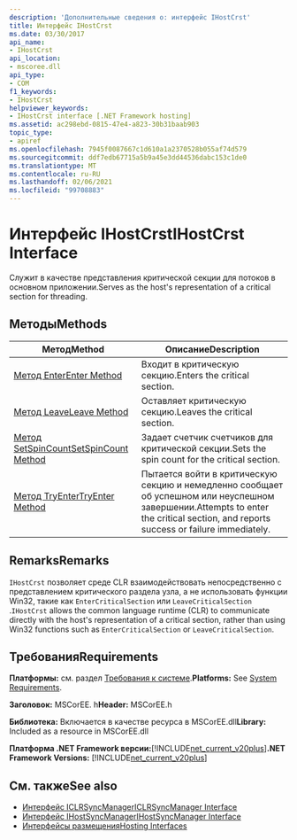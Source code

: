 ```yaml
---
description: 'Дополнительные сведения о: интерфейс IHostCrst'
title: Интерфейс IHostCrst
ms.date: 03/30/2017
api_name:
- IHostCrst
api_location:
- mscoree.dll
api_type:
- COM
f1_keywords:
- IHostCrst
helpviewer_keywords:
- IHostCrst interface [.NET Framework hosting]
ms.assetid: ac298ebd-0815-47e4-a823-30b31baab903
topic_type:
- apiref
ms.openlocfilehash: 7945f0087667c1d610a1a2370528b055af74d579
ms.sourcegitcommit: ddf7edb67715a5b9a45e3dd44536dabc153c1de0
ms.translationtype: MT
ms.contentlocale: ru-RU
ms.lasthandoff: 02/06/2021
ms.locfileid: "99708883"
---
```

# <a name="ihostcrst-interface"></a><span data-ttu-id="c490f-103">Интерфейс IHostCrst</span><span class="sxs-lookup"><span data-stu-id="c490f-103">IHostCrst Interface</span></span>

<span data-ttu-id="c490f-104">Служит в качестве представления критической секции для потоков в основном приложении.</span><span class="sxs-lookup"><span data-stu-id="c490f-104">Serves as the host's representation of a critical section for threading.</span></span>  
  
## <a name="methods"></a><span data-ttu-id="c490f-105">Методы</span><span class="sxs-lookup"><span data-stu-id="c490f-105">Methods</span></span>  
  
|<span data-ttu-id="c490f-106">Метод</span><span class="sxs-lookup"><span data-stu-id="c490f-106">Method</span></span>|<span data-ttu-id="c490f-107">Описание</span><span class="sxs-lookup"><span data-stu-id="c490f-107">Description</span></span>|  
|------------|-----------------|  
|[<span data-ttu-id="c490f-108">Метод Enter</span><span class="sxs-lookup"><span data-stu-id="c490f-108">Enter Method</span></span>](ihostcrst-enter-method.md)|<span data-ttu-id="c490f-109">Входит в критическую секцию.</span><span class="sxs-lookup"><span data-stu-id="c490f-109">Enters the critical section.</span></span>|  
|[<span data-ttu-id="c490f-110">Метод Leave</span><span class="sxs-lookup"><span data-stu-id="c490f-110">Leave Method</span></span>](ihostcrst-leave-method.md)|<span data-ttu-id="c490f-111">Оставляет критическую секцию.</span><span class="sxs-lookup"><span data-stu-id="c490f-111">Leaves the critical section.</span></span>|  
|[<span data-ttu-id="c490f-112">Метод SetSpinCount</span><span class="sxs-lookup"><span data-stu-id="c490f-112">SetSpinCount Method</span></span>](ihostcrst-setspincount-method.md)|<span data-ttu-id="c490f-113">Задает счетчик счетчиков для критической секции.</span><span class="sxs-lookup"><span data-stu-id="c490f-113">Sets the spin count for the critical section.</span></span>|  
|[<span data-ttu-id="c490f-114">Метод TryEnter</span><span class="sxs-lookup"><span data-stu-id="c490f-114">TryEnter Method</span></span>](ihostcrst-tryenter-method.md)|<span data-ttu-id="c490f-115">Пытается войти в критическую секцию и немедленно сообщает об успешном или неуспешном завершении.</span><span class="sxs-lookup"><span data-stu-id="c490f-115">Attempts to enter the critical section, and reports success or failure immediately.</span></span>|  
  
## <a name="remarks"></a><span data-ttu-id="c490f-116">Remarks</span><span class="sxs-lookup"><span data-stu-id="c490f-116">Remarks</span></span>  

 <span data-ttu-id="c490f-117">`IHostCrst` позволяет среде CLR взаимодействовать непосредственно с представлением критического раздела узла, а не использовать функции Win32, такие как `EnterCriticalSection` или `LeaveCriticalSection` .</span><span class="sxs-lookup"><span data-stu-id="c490f-117">`IHostCrst` allows the common language runtime (CLR) to communicate directly with the host's representation of a critical section, rather than using Win32 functions such as `EnterCriticalSection` or `LeaveCriticalSection`.</span></span>  
  
## <a name="requirements"></a><span data-ttu-id="c490f-118">Требования</span><span class="sxs-lookup"><span data-stu-id="c490f-118">Requirements</span></span>  

 <span data-ttu-id="c490f-119">**Платформы:** см. раздел [Требования к системе](../../get-started/system-requirements.md).</span><span class="sxs-lookup"><span data-stu-id="c490f-119">**Platforms:** See [System Requirements](../../get-started/system-requirements.md).</span></span>  
  
 <span data-ttu-id="c490f-120">**Заголовок:** MSCorEE. h</span><span class="sxs-lookup"><span data-stu-id="c490f-120">**Header:** MSCorEE.h</span></span>  
  
 <span data-ttu-id="c490f-121">**Библиотека:** Включается в качестве ресурса в MSCorEE.dll</span><span class="sxs-lookup"><span data-stu-id="c490f-121">**Library:** Included as a resource in MSCorEE.dll</span></span>  
  
 <span data-ttu-id="c490f-122">**Платформа .NET Framework версии:**[!INCLUDE[net_current_v20plus](../../../../includes/net-current-v20plus-md.md)]</span><span class="sxs-lookup"><span data-stu-id="c490f-122">**.NET Framework Versions:** [!INCLUDE[net_current_v20plus](../../../../includes/net-current-v20plus-md.md)]</span></span>  
  
## <a name="see-also"></a><span data-ttu-id="c490f-123">См. также</span><span class="sxs-lookup"><span data-stu-id="c490f-123">See also</span></span>

- [<span data-ttu-id="c490f-124">Интерфейс ICLRSyncManager</span><span class="sxs-lookup"><span data-stu-id="c490f-124">ICLRSyncManager Interface</span></span>](iclrsyncmanager-interface.md)
- [<span data-ttu-id="c490f-125">Интерфейс IHostSyncManager</span><span class="sxs-lookup"><span data-stu-id="c490f-125">IHostSyncManager Interface</span></span>](ihostsyncmanager-interface.md)
- [<span data-ttu-id="c490f-126">Интерфейсы размещения</span><span class="sxs-lookup"><span data-stu-id="c490f-126">Hosting Interfaces</span></span>](hosting-interfaces.md)
